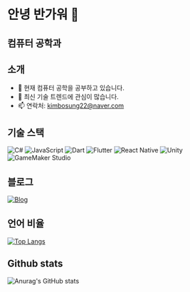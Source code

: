 # 안녕 반가워 👋

## 컴퓨터 공학과

## 소개

- 🌱 현재 컴퓨터 공학을 공부하고 있습니다.
- 🔭 최신 기술 트렌드에 관심이 많습니다.
- 📫 연락처: kimbosung22@naver.com

## 기술 스택

![C#](https://img.shields.io/badge/-C%23-239120?style=flat-square&logo=csharp)
![JavaScript](https://img.shields.io/badge/-JavaScript-F7DF1E?style=flat-square&logo=javascript)
![Dart](https://img.shields.io/badge/-Dart-0175C2?style=flat-square&logo=dart)
![Flutter](https://img.shields.io/badge/-Flutter-02569B?style=flat-square&logo=flutter)
![React Native](https://img.shields.io/badge/-React_Native-61DAFB?style=flat-square&logo=react)
![Unity](https://img.shields.io/badge/-Unity-000000?style=flat-square&logo=unity)
![GameMaker Studio](https://img.shields.io/badge/-GameMaker_Studio-8DCA09?style=flat-square&logo=gamemaker-studio)

## 블로그

[![Blog](https://img.shields.io/badge/-블로그-1DA1F2?style=flat-square)](https://bbosung.tistory.com/)

## 언어 비율

[![Top Langs](https://github-readme-stats.vercel.app/api/top-langs/?username=NangManBo&layout=compact)](https://github.com/NangManBo/github-readme-stats)

## Github stats

![Anurag's GitHub stats](https://github-readme-stats.vercel.app/api?username=NangManBo&show_icons=true&theme=radical)
